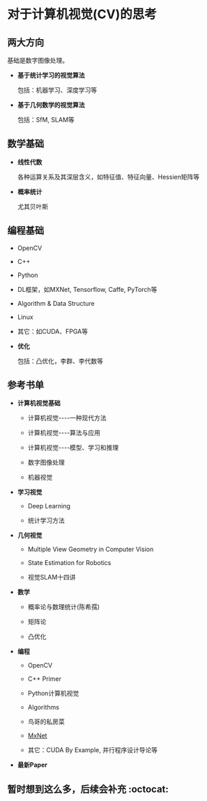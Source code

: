 # 对于计算机视觉(CV)的思考

## **两大方向**

基础是数字图像处理。

* **基于统计学习的视觉算法**

    包括：机器学习、深度学习等

* **基于几何数学的视觉算法**

    包括：SfM, SLAM等

## **数学基础**

* **线性代数**

    各种运算关系及其深层含义，如特征值、特征向量、Hessien矩阵等

* **概率统计**

    尤其贝叶斯

## **编程基础**

* OpenCV

* C++

* Python

* DL框架，如MXNet, Tensorflow, Caffe, PyTorch等

* Algorithm & Data Structure

* Linux

* 其它：如CUDA、FPGA等

* **优化**

    包括：凸优化，李群、李代数等

## **参考书单**

* **计算机视觉基础**

  * 计算机视觉----一种现代方法

  * 计算机视觉----算法与应用

  * 计算机视觉----模型、学习和推理

  * 数字图像处理

  * 机器视觉

* **学习视觉**

  * Deep Learning

  * 统计学习方法

* **几何视觉**

  * Multiple View Geometry in Computer Vision

  * State Estimation for Robotics

  * 视觉SLAM十四讲

* **数学**

  * 概率论与数理统计(陈希孺)

  * 矩阵论

  * 凸优化

* **编程**

  * OpenCV

  * C++ Primer

  * Python计算机视觉

  * Algorithms

  * 鸟哥的私房菜

  * [MxNet](https://zh.gluon.ai)

  * 其它：CUDA By Example, 并行程序设计导论等

* **最新Paper**

## 暂时想到这么多，后续会补充 :octocat:
